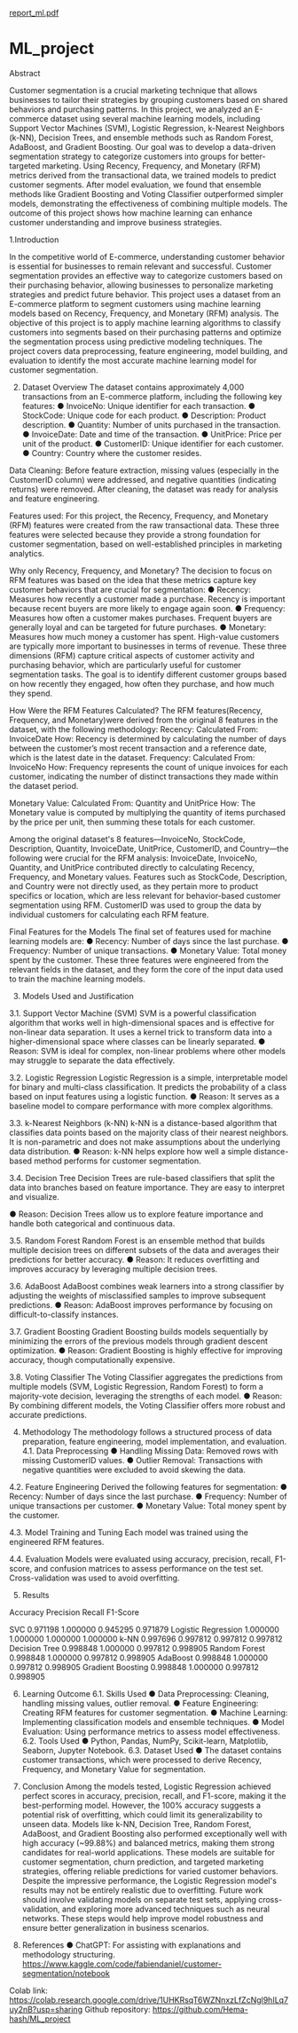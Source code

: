[report_ml.pdf](https://github.com/user-attachments/files/17731045/report_ml.pdf)
# ML_project
Abstract 

Customer segmentation is a crucial marketing technique that allows businesses to tailor their strategies by grouping customers based on shared behaviors and purchasing patterns. In this project, we analyzed an E-commerce dataset using several machine learning models, including Support Vector Machines (SVM), Logistic Regression, k-Nearest Neighbors (k-NN), Decision Trees, and ensemble methods such as Random Forest, AdaBoost, and Gradient Boosting. Our goal was to develop a data-driven segmentation strategy to categorize customers into groups for better-targeted marketing. Using Recency, Frequency, and Monetary (RFM) metrics derived from the transactional data, we trained models to predict customer segments. After model evaluation, we found that ensemble methods like Gradient Boosting and Voting Classifier outperformed simpler models, demonstrating the effectiveness of combining multiple models. The outcome of this project shows how machine learning can enhance customer understanding and improve business strategies. 

1.Introduction 

In the competitive world of E-commerce, understanding customer behavior is essential for businesses to remain relevant and successful. Customer segmentation provides an effective way to categorize customers based on their purchasing behavior, allowing businesses to personalize marketing strategies and predict future behavior. This project uses a dataset from an E-commerce platform to segment customers using machine learning models based on Recency, Frequency, and Monetary (RFM) analysis. 
The objective of this project is to apply machine learning algorithms to classify customers into segments based on their purchasing patterns and optimize the segmentation process using predictive modeling techniques. The project covers data preprocessing, feature engineering, model building, and evaluation to identify the most accurate machine learning model for customer segmentation. 

2. Dataset Overview 
The dataset contains approximately 4,000 transactions from an E-commerce platform, including the following key features: 
● InvoiceNo: Unique identifier for each transaction. 
● StockCode: Unique code for each product. 
● Description: Product description. 
● Quantity: Number of units purchased in the transaction. 
● InvoiceDate: Date and time of the transaction. 
● UnitPrice: Price per unit of the product. 
● CustomerID: Unique identifier for each customer. 
● Country: Country where the customer resides.


Data Cleaning:
Before feature extraction, missing values (especially in the CustomerID column) were addressed, and negative quantities (indicating returns) were removed. After cleaning, the dataset was ready for analysis and feature engineering. 

Features used:
For this project, the Recency, Frequency, and Monetary (RFM) features were created from the raw transactional data. These three features were selected because they provide a strong foundation for customer segmentation, based on well-established principles in marketing analytics. 

Why only Recency, Frequency, and Monetary? 
The decision to focus on RFM features was based on the idea that these metrics capture key customer behaviors that are crucial for segmentation: 
● Recency: Measures how recently a customer made a purchase. Recency is important because recent buyers are more likely to engage again soon. 
● Frequency: Measures how often a customer makes purchases. Frequent buyers are generally loyal and can be targeted for future purchases. 
● Monetary: Measures how much money a customer has spent. High-value customers are typically more important to businesses in terms of revenue. 
These three dimensions (RFM) capture critical aspects of customer activity and purchasing behavior, which are particularly useful for customer segmentation tasks. The goal is to identify different customer groups based on how recently they engaged, how often they purchase, and how much they spend. 

How Were the RFM Features Calculated?
The RFM features(Recency, Frequency, and Monetary)were derived from the original 8 features in the dataset, with the following methodology:
Recency:
Calculated From: InvoiceDate
How: Recency is determined by calculating the number of days between the customer’s most recent transaction and a reference date, which is the latest date in the dataset.
Frequency:
Calculated From: InvoiceNo
How: Frequency represents the count of unique invoices for each customer, indicating the number of distinct transactions they made within the dataset period.

                             
Monetary Value:
Calculated From: Quantity and UnitPrice
  How: The Monetary value is computed by multiplying the quantity of items purchased by the price per unit, then summing these totals for each customer. 

Among the original dataset's 8 features—InvoiceNo, StockCode, Description, Quantity, InvoiceDate, UnitPrice, CustomerID, and Country—the following were crucial for the RFM analysis:
InvoiceDate, InvoiceNo, Quantity, and UnitPrice contributed directly to calculating Recency, Frequency, and Monetary values.
Features such as StockCode, Description, and Country were not directly used, as they pertain more to product specifics or location, which are less relevant for behavior-based customer segmentation using RFM.
CustomerID was used to group the data by individual customers for calculating each RFM feature.

Final Features for the Models 
The final set of features used for machine learning models are: 
● Recency: Number of days since the last purchase. 
● Frequency: Number of unique transactions. 
● Monetary Value: Total money spent by the customer. 
These three features were engineered from the relevant fields in the dataset, and they form the core of the input data used to train the machine learning models.
















3. Models Used and Justification 

3.1. Support Vector Machine (SVM) 
SVM is a powerful classification algorithm that works well in high-dimensional spaces and is effective for non-linear data separation. It uses a kernel trick to transform data into a higher-dimensional space where classes can be linearly separated. 
● Reason: SVM is ideal for complex, non-linear problems where other models may struggle to separate the data effectively. 

3.2. Logistic Regression 
Logistic Regression is a simple, interpretable model for binary and multi-class classification. It predicts the probability of a class based on input features using a logistic function. 
● Reason: It serves as a baseline model to compare performance with more complex algorithms. 

3.3. k-Nearest Neighbors (k-NN) 
k-NN is a distance-based algorithm that classifies data points based on the majority class of their nearest neighbors. It is non-parametric and does not make assumptions about the underlying data distribution. 
● Reason: k-NN helps explore how well a simple distance-based method performs for customer segmentation. 

3.4. Decision Tree 
Decision Trees are rule-based classifiers that split the data into branches based on feature importance. They are easy to interpret and visualize. 

● Reason: Decision Trees allow us to explore feature importance and handle both categorical and continuous data. 

3.5. Random Forest 
Random Forest is an ensemble method that builds multiple decision trees on different subsets of the data and averages their predictions for better accuracy. 
● Reason: It reduces overfitting and improves accuracy by leveraging multiple decision trees.
 
3.6. AdaBoost 
AdaBoost combines weak learners into a strong classifier by adjusting the weights of misclassified samples to improve subsequent predictions.
● Reason: AdaBoost improves performance by focusing on difficult-to-classify instances. 

3.7. Gradient Boosting 
Gradient Boosting builds models sequentially by minimizing the errors of the previous models through gradient descent optimization. 
● Reason: Gradient Boosting is highly effective for improving accuracy, though computationally expensive. 

3.8. Voting Classifier 
The Voting Classifier aggregates the predictions from multiple models (SVM, Logistic Regression, Random Forest) to form a majority-vote decision, leveraging the strengths of each model. 
● Reason: By combining different models, the Voting Classifier offers more robust and accurate predictions. 



























4. Methodology 
The methodology follows a structured process of data preparation, feature engineering, model implementation, and evaluation. 
4.1. Data Preprocessing 
● Handling Missing Data: Removed rows with missing CustomerID values. 
● Outlier Removal: Transactions with negative quantities were excluded to avoid skewing the data. 

4.2. Feature Engineering 
Derived the following features for segmentation: 
● Recency: Number of days since the last purchase. 
● Frequency: Number of unique transactions per customer. 
● Monetary Value: Total money spent by the customer. 

4.3. Model Training and Tuning 
Each model was trained using the engineered RFM features.

4.4. Evaluation 
Models were evaluated using accuracy, precision, recall, F1-score, and confusion matrices to assess performance on the test set. Cross-validation was used to avoid overfitting. 

5. Results 

Accuracy
Precision
Recall
F1-Score


SVC
0.971198
1.000000
0.945295
0.971879
Logistic Regression
1.000000
1.000000
1.000000
1.000000
k-NN
0.997696
0.997812
0.997812
0.997812
Decision Tree
0.998848
1.000000
0.997812
0.998905
Random Forest
0.998848
1.000000
0.997812
0.998905
AdaBoost
0.998848
1.000000
0.997812
0.998905
Gradient Boosting
0.998848
1.000000
0.997812
0.998905



6. Learning Outcome 
6.1. Skills Used 
● Data Preprocessing: Cleaning, handling missing values, outlier removal. 
● Feature Engineering: Creating RFM features for customer segmentation.
● Machine Learning: Implementing classification models and ensemble techniques.
● Model Evaluation: Using performance metrics to assess model effectiveness. 
6.2. Tools Used 
● Python, Pandas, NumPy, Scikit-learn, Matplotlib, Seaborn, Jupyter Notebook.
6.3. Dataset Used 
● The dataset contains customer transactions, which were processed to derive Recency, Frequency, and Monetary Value for segmentation. 

7. Conclusion 
Among the models tested, Logistic Regression achieved perfect scores in accuracy, precision, recall, and F1-score, making it the best-performing model. However, the 100% accuracy suggests a potential risk of overfitting, which could limit its generalizability to unseen data. Models like k-NN, Decision Tree, Random Forest, AdaBoost, and Gradient Boosting also performed exceptionally well with high accuracy (~99.88%) and balanced metrics, making them strong candidates for real-world applications. These models are suitable for customer segmentation, churn prediction, and targeted marketing strategies, offering reliable predictions for varied customer behaviors. Despite the impressive performance, the Logistic Regression model's results may not be entirely realistic due to overfitting. Future work should involve validating models on separate test sets, applying cross-validation, and exploring more advanced techniques such as neural networks. These steps would help improve model robustness and ensure better generalization in business scenarios. 










8. References 
● ChatGPT: For assisting with explanations and methodology structuring. 
   https://www.kaggle.com/code/fabiendaniel/customer-segmentation/notebook

Colab link: 
https://colab.research.google.com/drive/1UHKRsqT6WZNnxzLfZcNgl9hILq7uy2nB?usp=sharing
Github repository: 
https://github.com/Hema-hash/ML_project
